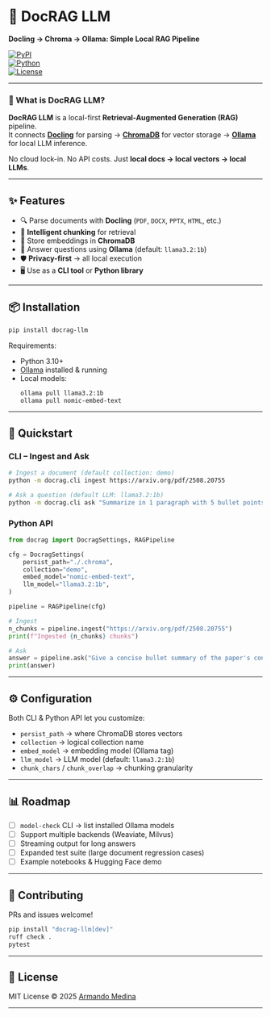 # 📄 DocRAG LLM  
**Docling → Chroma → Ollama: Simple Local RAG Pipeline**  

[![PyPI](https://img.shields.io/pypi/v/docrag-llm)](https://pypi.org/project/docrag-llm/)  
[![Python](https://img.shields.io/pypi/pyversions/docrag-llm)](https://pypi.org/project/docrag-llm/)  
[![License](https://img.shields.io/pypi/l/docrag-llm)](https://github.com/one1cat/docrag-llm/blob/main/LICENSE)  


---

### 🔎 What is DocRAG LLM?  
**DocRAG LLM** is a local-first **Retrieval-Augmented Generation (RAG)** pipeline.  
It connects **[Docling](https://github.com/DS4SD/docling)** for parsing → **[ChromaDB](https://www.trychroma.com/)** for vector storage → **[Ollama](https://ollama.com/)** for local LLM inference.  

No cloud lock-in. No API costs. Just **local docs → local vectors → local LLMs**.  

---

## ✨ Features
- 🔍 Parse documents with **Docling** (`PDF`, `DOCX`, `PPTX`, `HTML`, etc.)  
- 📑 **Intelligent chunking** for retrieval  
- 🧠 Store embeddings in **ChromaDB**  
- 🤖 Answer questions using **Ollama** (default: `llama3.2:1b`)  
- 🛡️ **Privacy-first** → all local execution  
- 🖥️ Use as a **CLI tool** or **Python library**  

---

## 📦 Installation
```bash
pip install docrag-llm
```

Requirements:
- Python 3.10+  
- [Ollama](https://ollama.com/) installed & running  
- Local models:  
  ```bash
  ollama pull llama3.2:1b
  ollama pull nomic-embed-text
  ```

---

## 🚀 Quickstart

### CLI – Ingest and Ask
```bash
# Ingest a document (default collection: demo)
python -m docrag.cli ingest https://arxiv.org/pdf/2508.20755

# Ask a question (default LLM: llama3.2:1b)
python -m docrag.cli ask "Summarize in 1 paragraph with 5 bullet points"
```

### Python API
```python
from docrag import DocragSettings, RAGPipeline

cfg = DocragSettings(
    persist_path="./.chroma",
    collection="demo",
    embed_model="nomic-embed-text",
    llm_model="llama3.2:1b",
)

pipeline = RAGPipeline(cfg)

# Ingest
n_chunks = pipeline.ingest("https://arxiv.org/pdf/2508.20755")
print(f"Ingested {n_chunks} chunks")

# Ask
answer = pipeline.ask("Give a concise bullet summary of the paper's contributions.")
print(answer)
```

---

## ⚙️ Configuration
Both CLI & Python API let you customize:
- `persist_path` → where ChromaDB stores vectors  
- `collection` → logical collection name  
- `embed_model` → embedding model (Ollama tag)  
- `llm_model` → LLM model (default: `llama3.2:1b`)  
- `chunk_chars` / `chunk_overlap` → chunking granularity  

---

## 📊 Roadmap
- [ ] `model-check` CLI → list installed Ollama models  
- [ ] Support multiple backends (Weaviate, Milvus)  
- [ ] Streaming output for long answers  
- [ ] Expanded test suite (large document regression cases)  
- [ ] Example notebooks & Hugging Face demo  

---

## 🤝 Contributing
PRs and issues welcome!  

```bash
pip install "docrag-llm[dev]"
ruff check .
pytest
```

---

## 📜 License
MIT License © 2025 [Armando Medina](https://github.com/one1cat)

---
